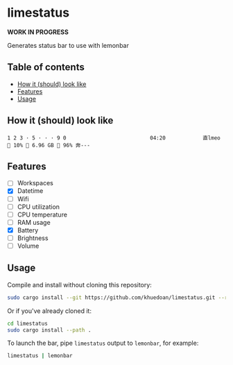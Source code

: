 # limestatus

**WORK IN PROGRESS**

Generates status bar to use with lemonbar

## Table of contents

<!-- vim-markdown-toc GFM -->

* [How it (should) look like](#how-it-should-look-like)
* [Features](#features)
* [Usage](#usage)

<!-- vim-markdown-toc -->

## How it (should) look like

```
1 2 3 · 5 · · · 9 0                           04:20            直lmeo  10% ﬙ 6.96 GB  96% 奔---
```

## Features

- [ ] Workspaces
- [x] Datetime
- [ ] Wifi
- [ ] CPU utilization
- [ ] CPU temperature
- [ ] RAM usage
- [x] Battery
- [ ] Brightness
- [ ] Volume

## Usage

Compile and install without cloning this repository:

```sh
sudo cargo install --git https://github.com/khuedoan/limestatus.git --root /usr/local
```

Or if you've already cloned it:

```sh
cd limestatus
sudo cargo install --path .
```

To launch the bar, pipe `limestatus` output to `lemonbar`, for example:

```sh
limestatus | lemonbar
```
